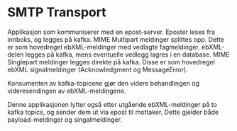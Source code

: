 # SMTP Transport
Applikasjon som kommuniserer med en epost-server. Eposter leses fra innboks, og legges på kafka.
MIME Multipart meldinger splittes opp. Dette er som hovedregel ebXML-meldinger med vedlagte fagmeldinger. ebXML-delen legges på kafka, mens eventuelle vedlegg lagres i en database.
MIME Singlepart meldinger legges direkte på kafka. Disse er som hovedregel ebXML signalmeldinger (Acknowledgment og MessageError).

Konsumenten av kafka-topicene gjør den videre behandlingen og videresendingen av ebXML-meldingene.

Denne applikasjonen lytter også etter utgående ebXML-meldinger på to kafka topics, og sender dem ut via epost til mottaker. Dette gjelder både payload-meldinger og singalmeldinger.
